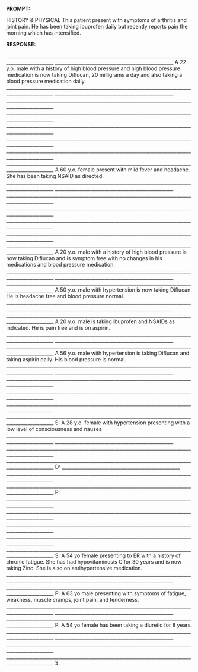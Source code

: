 **PROMPT:**

HISTORY & PHYSICAL This patient present with symptoms of arthritis and joint pain. He has been taking ibuprofen daily but recently reports pain the morning which has intensified. 

**RESPONSE:**

 __________________________________________________________________________________________________ __________________________________________________ A 22 y.o. male with a history of high blood pressure and high blood pressure medication is now taking Diflucan, 20 milligrams a day and also taking a blood pressure medication daily. __________________________________________________________________________________________________ __________________________________________________ __________________________________________________________________________________________________ __________________________________________________________________________________________________ __________________________________________________________________________________________________ __________________________________________________________________________________________________ __________________________________________________________________________________________________ __________________________________________________________________________________________________ A 60 y.o. female present with mild fever and headache. She has been taking NSAID as directed. __________________________________________________________________________________________________ __________________________________________________ __________________________________________________________________________________________________ __________________________________________________________________________________________________ __________________________________________________________________________________________________ __________________________________________________________________________________________________ __________________________________________________________________________________________________ A 20 y.o. male with a history of high blood pressure is now taking Diflucan and is symptom free with no changes in his medications and blood pressure medication. __________________________________________________________________________________________________ __________________________________________________ __________________________________________________________________________________________________ A 50 y.o. male with hypertension is now taking Diflucan. He is headache free and blood pressure normal. __________________________________________________________________________________________________ __________________________________________________ __________________________________________________________________________________________________ A 20 y.o. male is taking ibuprofen and NSAIDs as indicated. He is pain free and is on aspirin. __________________________________________________________________________________________________ __________________________________________________ __________________________________________________________________________________________________ A 56 y.o. male with hypertension is taking Diflucan and taking aspirin daily. His blood pressure is normal. __________________________________________________________________________________________________ __________________________________________________ __________________________________________________________________________________________________ __________________________________________________________________________________________________ __________________________________________________________________________________________________ __________________________________________________________________________________________________ S: A 28 y.o. female with hypertension presenting with a low level of consciousness and nausea __________________________________________________________________________________________________ __________________________________________________ __________________________________________________________________________________________________ __________________________________________________________________________________________________ D: __________________________________________________ __________________________________________________________________________________________________ __________________________________________________________________________________________________ P: __________________________________________________________________________________________________ __________________________________________________________________________________________________ __________________________________________________________________________________________________ __________________________________________________________________________________________________ __________________________________________________________________________________________________ S: A 54 yo female presenting to ER with a history of chronic fatigue. She has had hypovitaminosis C for 30 years and is now taking Zinc. She is also on antihypertensive medication. __________________________________________________________________________________________________ __________________________________________________ __________________________________________________________________________________________________ P: A 63 yo male presenting with symptoms of fatigue, weakness, muscle cramps, joint pain, and tenderness. __________________________________________________________________________________________________ __________________________________________________ __________________________________________________________________________________________________ P: A 54 yo female has been taking a diuretic for 8 years. __________________________________________________________________________________________________ __________________________________________________ __________________________________________________________________________________________________ __________________________________________________________________________________________________ S: